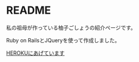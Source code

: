 # README

私の祖母が作っている柚子ごしょうの紹介ページです。

Ruby on RailsとJQueryを使って作成しました。

[HEROKUにあげています](https://bachanapp.herokuapp.com/)
